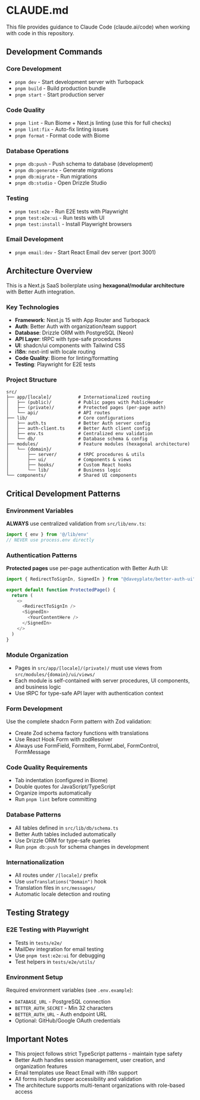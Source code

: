 # CLAUDE.md

This file provides guidance to Claude Code (claude.ai/code) when working with code in this repository.

## Development Commands

### Core Development
- `pnpm dev` - Start development server with Turbopack
- `pnpm build` - Build production bundle  
- `pnpm start` - Start production server

### Code Quality
- `pnpm lint` - Run Biome + Next.js linting (use this for full checks)
- `pnpm lint:fix` - Auto-fix linting issues
- `pnpm format` - Format code with Biome

### Database Operations
- `pnpm db:push` - Push schema to database (development)
- `pnpm db:generate` - Generate migrations
- `pnpm db:migrate` - Run migrations
- `pnpm db:studio` - Open Drizzle Studio

### Testing
- `pnpm test:e2e` - Run E2E tests with Playwright
- `pnpm test:e2e:ui` - Run tests with UI
- `pnpm test:install` - Install Playwright browsers

### Email Development
- `pnpm email:dev` - Start React Email dev server (port 3001)

## Architecture Overview

This is a Next.js SaaS boilerplate using **hexagonal/modular architecture** with Better Auth integration.

### Key Technologies
- **Framework**: Next.js 15 with App Router and Turbopack
- **Auth**: Better Auth with organization/team support
- **Database**: Drizzle ORM with PostgreSQL (Neon)
- **API Layer**: tRPC with type-safe procedures
- **UI**: shadcn/ui components with Tailwind CSS
- **i18n**: next-intl with locale routing
- **Code Quality**: Biome for linting/formatting
- **Testing**: Playwright for E2E tests

### Project Structure
```
src/
├── app/[locale]/          # Internationalized routing
│   ├── (public)/          # Public pages with PublicHeader
│   ├── (private)/         # Protected pages (per-page auth)
│   └── api/               # API routes
├── lib/                   # Core configurations
│   ├── auth.ts            # Better Auth server config
│   ├── auth-client.ts     # Better Auth client config
│   ├── env.ts             # Centralized env validation
│   └── db/                # Database schema & config
├── modules/               # Feature modules (hexagonal architecture)
│   └── {domain}/
│       ├── server/        # tRPC procedures & utils
│       ├── ui/            # Components & views
│       ├── hooks/         # Custom React hooks
│       └── lib/           # Business logic
└── components/            # Shared UI components
```

## Critical Development Patterns

### Environment Variables
**ALWAYS** use centralized validation from `src/lib/env.ts`:
```typescript
import { env } from '@/lib/env'
// NEVER use process.env directly
```

### Authentication Patterns
**Protected pages** use per-page authentication with Better Auth UI:
```typescript
import { RedirectToSignIn, SignedIn } from "@daveyplate/better-auth-ui"

export default function ProtectedPage() {
  return (
    <>
      <RedirectToSignIn />
      <SignedIn>
        <YourContentHere />
      </SignedIn>
    </>
  )
}
```

### Module Organization
- Pages in `src/app/[locale]/(private)/` must use views from `src/modules/{domain}/ui/views/`
- Each module is self-contained with server procedures, UI components, and business logic
- Use tRPC for type-safe API layer with authentication context

### Form Development
Use the complete shadcn Form pattern with Zod validation:
- Create Zod schema factory functions with translations
- Use React Hook Form with zodResolver
- Always use FormField, FormItem, FormLabel, FormControl, FormMessage

### Code Quality Requirements
- Tab indentation (configured in Biome)
- Double quotes for JavaScript/TypeScript
- Organize imports automatically
- Run `pnpm lint` before committing

### Database Patterns
- All tables defined in `src/lib/db/schema.ts` 
- Better Auth tables included automatically
- Use Drizzle ORM for type-safe queries
- Run `pnpm db:push` for schema changes in development

### Internationalization
- All routes under `/[locale]/` prefix
- Use `useTranslations("Domain")` hook
- Translation files in `src/messages/`
- Automatic locale detection and routing

## Testing Strategy

### E2E Testing with Playwright
- Tests in `tests/e2e/`
- MailDev integration for email testing
- Use `pnpm test:e2e:ui` for debugging
- Test helpers in `tests/e2e/utils/`

### Environment Setup
Required environment variables (see `.env.example`):
- `DATABASE_URL` - PostgreSQL connection
- `BETTER_AUTH_SECRET` - Min 32 characters
- `BETTER_AUTH_URL` - Auth endpoint URL
- Optional: GitHub/Google OAuth credentials

## Important Notes

- This project follows strict TypeScript patterns - maintain type safety
- Better Auth handles session management, user creation, and organization features
- Email templates use React Email with i18n support
- All forms include proper accessibility and validation
- The architecture supports multi-tenant organizations with role-based access